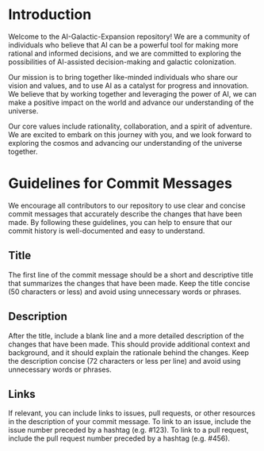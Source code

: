 # Introduction
Welcome to the AI-Galactic-Expansion repository! We are a community of individuals who believe that AI can be a powerful tool for making more rational and informed decisions, and we are committed to exploring the possibilities of AI-assisted decision-making and galactic colonization.

Our mission is to bring together like-minded individuals who share our vision and values, and to use AI as a catalyst for progress and innovation. We believe that by working together and leveraging the power of AI, we can make a positive impact on the world and advance our understanding of the universe.

Our core values include rationality, collaboration, and a spirit of adventure. We are excited to embark on this journey with you, and we look forward to exploring the cosmos and advancing our understanding of the universe together.

# Guidelines for Commit Messages
We encourage all contributors to our repository to use clear and concise commit messages that accurately describe the changes that have been made. By following these guidelines, you can help to ensure that our commit history is well-documented and easy to understand.

## Title
The first line of the commit message should be a short and descriptive title that summarizes the changes that have been made. Keep the title concise (50 characters or less) and avoid using unnecessary words or phrases.

## Description
After the title, include a blank line and a more detailed description of the changes that have been made. This should provide additional context and background, and it should explain the rationale behind the changes. Keep the description concise (72 characters or less per line) and avoid using unnecessary words or phrases.

## Links
If relevant, you can include links to issues, pull requests, or other resources in the description of your commit message. To link to an issue, include the issue number preceded by a hashtag (e.g. #123). To link to a pull request, include the pull request number preceded by a hashtag (e.g. #456).
